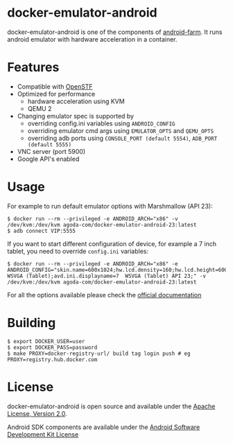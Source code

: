 # docker-emulator-android
docker-emulator-android is one of the components of [android-farm](https://github.com/agoda-com/android-farm). It runs android emulator with hardware acceleration in a container.

# Features
- Compatible with [OpenSTF](https://openstf.io)
- Optimized for performance
  - hardware acceleration using KVM
  - QEMU 2
- Changing emulator spec is supported by
  - overriding config.ini variables using `ANDROID_CONFIG`
  - overriding emulator cmd args using `EMULATOR_OPTS` and `QEMU_OPTS`
  - overriding adb ports using `CONSOLE_PORT (default 5554)`, `ADB_PORT (default 5555)`
- VNC server (port 5900)
- Google API's enabled

# Usage
For example to run default emulator options with Marshmallow (API 23):
```console
$ docker run --rm --privileged -e ANDROID_ARCH="x86" -v /dev/kvm:/dev/kvm agoda-com/docker-emulator-android-23:latest
$ adb connect VIP:5555
```

If you want to start different configuration of device, for example a 7 inch tablet, you need to override `config.ini` variables:

```console
$ docker run --rm --privileged -e ANDROID_ARCH="x86" -e ANDROID_CONFIG="skin.name=600x1024;hw.lcd.density=160;hw.lcd.height=600;hw.lcd.width=1024;hw.device.name=7in WSVGA (Tablet);avd.ini.displayname=7  WSVGA (Tablet) API 23;" -v /dev/kvm:/dev/kvm agoda-com/docker-emulator-android-23:latest
```

For all the options available please check the [official documentation](https://developer.android.com/studio/run/emulator-commandline.html)

# Building

```console
$ export DOCKER_USER=user
$ export DOCKER_PASS=password
$ make PROXY=docker-registry-url/ build tag login push # eg PROXY=registry.hub.docker.com
```

# License

docker-emulator-android is open source and available under the [Apache License, Version 2.0](LICENSE).

Android SDK components are available under the [Android Software Development Kit License](https://developer.android.com/studio/terms.html)
